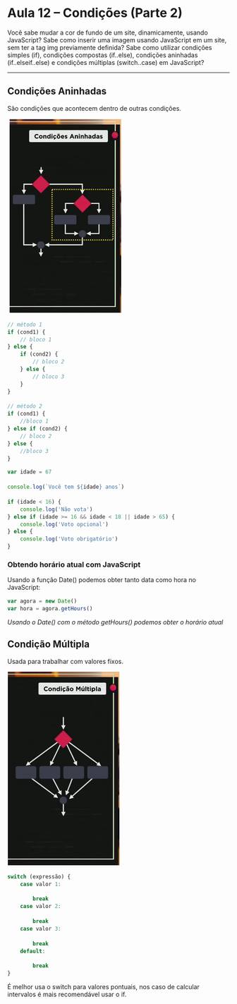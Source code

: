 # Aula 12 – Condições (Parte 2)

Você sabe mudar a cor de fundo de um site, dinamicamente, usando JavaScript? Sabe como inserir uma imagem usando JavaScript em um site, sem ter a tag img previamente definida? Sabe como utilizar condições simples (if), condições compostas (if..else), condições aninhadas (if..elseif..else) e condições múltiplas (switch..case) em JavaScript?

------



## Condições Aninhadas

São condições que acontecem dentro de outras condições.

![Screenshot_1](Screenshot_1.png)

~~~javascript
// método 1
if (cond1) {
    // bloco 1
} else {
    if (cond2) {
        // bloco 2
    } else {
        // bloco 3
    }
}

// método 2
if (cond1) {
    //bloco 1
} else if (cond2) {
    // bloco 2
} else {
    //bloco 3
}
~~~

~~~javascript
var idade = 67

console.log(`Você tem ${idade} anos`)

if (idade < 16) {
    console.log('Não vota')
} else if (idade >= 16 && idade < 18 || idade > 65) {
    console.log('Voto opcional')
} else {
    console.log('Voto obrigatório')
}
~~~

### Obtendo horário atual com JavaScript

Usando a função Date() podemos obter tanto data como hora no JavaScript:

~~~javascript
var agora = new Date()
var hora = agora.getHours()
~~~
*Usando o Date() com o método getHours() podemos obter o horário atual*



## Condição Múltipla

Usada para trabalhar com valores fixos.

![Screenshot_2](Screenshot_2.png)

~~~javascript
switch (expressão) {
    case valor 1:
        
        break
    case valor 2:
        
        break
    case valor 3:
        
        break
    default:
        
        break
}
~~~

É melhor usa o switch para valores pontuais, nos caso de calcular intervalos é mais recomendável usar o if.
